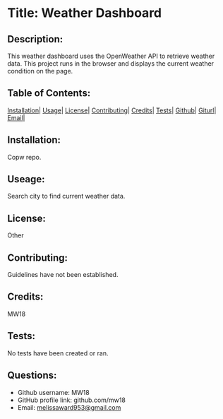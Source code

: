 
  
  # Title:  Weather Dashboard
  
  ## Description: 
  This weather dashboard uses the OpenWeather API to retrieve weather data. This project runs in the browser and displays the current weather condition on the page.  
  
  ## Table of Contents: 
  [Installation](#installation)|
  [Usage](#usage)|
  [License](#license)|
  [Contributing](#contributing)|
  [Credits](#credits)|
  [Tests](#tests)|
  [Github](#github)|
  [Giturl](#giturl)|
  [Email](#email)|

  ## Installation: 
  Copw repo.  

  ## Useage: 
  Search city to find current weather data.

  ## License: 
  Other

  ## Contributing: 
  Guidelines have not been established.
  
  ## Credits: 
  MW18

  ## Tests: 
  No tests have been created or ran.

  ## Questions: 
  - Github username: MW18
  - GitHub profile link: github.com/mw18
  - Email: melissaward953@gmail.com
  
  
